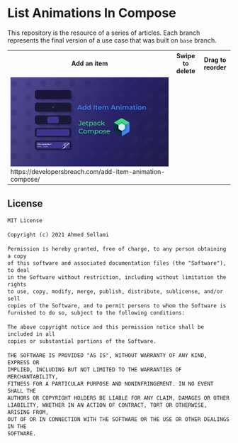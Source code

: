# List Animations In Compose
This repository is the resource of a series of articles. Each branch represents the final version of a use case that was built on `base` branch.

<table style="width:100%">
  <tr>
    <th>Add an item</th>
    <th>Swipe to delete</th>
    <th>Drag to reorder</th>
  </tr>
  <tr>
    <td><img src="pics/Add_Item.png"/>https://developersbreach.com/add-item-animation-compose/</td>
    <td></td> 
    <td></td>
  </tr>
</table>

## License
```
MIT License

Copyright (c) 2021 Ahmed Sellami

Permission is hereby granted, free of charge, to any person obtaining a copy
of this software and associated documentation files (the "Software"), to deal
in the Software without restriction, including without limitation the rights
to use, copy, modify, merge, publish, distribute, sublicense, and/or sell
copies of the Software, and to permit persons to whom the Software is
furnished to do so, subject to the following conditions:

The above copyright notice and this permission notice shall be included in all
copies or substantial portions of the Software.

THE SOFTWARE IS PROVIDED "AS IS", WITHOUT WARRANTY OF ANY KIND, EXPRESS OR
IMPLIED, INCLUDING BUT NOT LIMITED TO THE WARRANTIES OF MERCHANTABILITY,
FITNESS FOR A PARTICULAR PURPOSE AND NONINFRINGEMENT. IN NO EVENT SHALL THE
AUTHORS OR COPYRIGHT HOLDERS BE LIABLE FOR ANY CLAIM, DAMAGES OR OTHER
LIABILITY, WHETHER IN AN ACTION OF CONTRACT, TORT OR OTHERWISE, ARISING FROM,
OUT OF OR IN CONNECTION WITH THE SOFTWARE OR THE USE OR OTHER DEALINGS IN THE
SOFTWARE.
```
